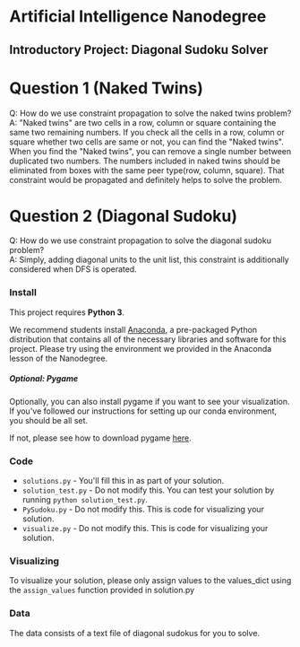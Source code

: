 # Artificial Intelligence Nanodegree
## Introductory Project: Diagonal Sudoku Solver

# Question 1 (Naked Twins)
Q: How do we use constraint propagation to solve the naked twins problem?  
A: "Naked twins" are two cells in a row, column or square containing the same two remaining numbers. 
If you check all the cells in a row, column or square whether two cells are same or not, you can find the "Naked twins".
When you find the "Naked twins", you can remove a single number between duplicated two numbers.
The numbers included in naked twins should be eliminated from boxes with the same peer type(row, column, square).
That constraint would be propagated and definitely helps to solve the problem.


# Question 2 (Diagonal Sudoku)
Q: How do we use constraint propagation to solve the diagonal sudoku problem?  
A: Simply, adding diagonal units to the unit list, this constraint is additionally considered when DFS is operated.

### Install

This project requires **Python 3**.

We recommend students install [Anaconda](https://www.continuum.io/downloads), a pre-packaged Python distribution that contains all of the necessary libraries and software for this project. 
Please try using the environment we provided in the Anaconda lesson of the Nanodegree.

##### Optional: Pygame

Optionally, you can also install pygame if you want to see your visualization. If you've followed our instructions for setting up our conda environment, you should be all set.

If not, please see how to download pygame [here](http://www.pygame.org/download.shtml).

### Code

* `solutions.py` - You'll fill this in as part of your solution.
* `solution_test.py` - Do not modify this. You can test your solution by running `python solution_test.py`.
* `PySudoku.py` - Do not modify this. This is code for visualizing your solution.
* `visualize.py` - Do not modify this. This is code for visualizing your solution.

### Visualizing

To visualize your solution, please only assign values to the values_dict using the ```assign_values``` function provided in solution.py

### Data

The data consists of a text file of diagonal sudokus for you to solve.
